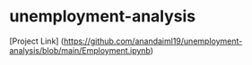 # unemployment-analysis 

[Project Link] (https://github.com/anandaiml19/unemployment-analysis/blob/main/Employment.ipynb)

